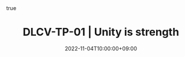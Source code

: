 ---
title: "DLCV-TP-01 | Unity is strength"
date: 2022-11-04T10:00:00+09:00
description: ""
summary: ""

draft: true
math: true 
highlight: true
hightlight_languages: ["python","bash"]

authors: ["Claire Labit-Bonis"]

# hero: featured.png

tags: ["Teaching"]

menu:
  sidebar:
    name: "01 | Unity is strength"
    identifier: dlcv-practical-sessions-01
    parent: dlcv-practical-sessions
    weight: 10
---